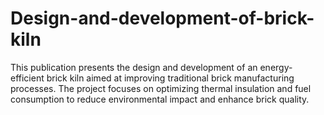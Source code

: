# Design-and-development-of-brick-kiln
This publication presents the design and development of an energy-efficient brick kiln aimed at improving traditional brick manufacturing processes. The project focuses on optimizing thermal insulation and fuel consumption to reduce environmental impact and enhance brick quality. 
